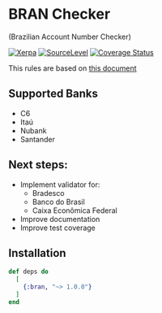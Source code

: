 # BRAN Checker

(Brazilian Account Number Checker)

[![Xerpa](https://circleci.com/gh/Xerpa/bran_checker.svg?style=shield)](https://circleci.com/gh/Xerpa/bran_checker) [![SourceLevel](https://app.sourcelevel.io/github/Xerpa/-/bran_checker.svg)](https://app.sourcelevel.io/github/Xerpa/-/bran_checker) [![Coverage Status](https://coveralls.io/repos/github/Xerpa/bran_checker/badge.svg?branch=master)](https://coveralls.io/github/Xerpa/bran_checker?branch=master)

This rules are based on [this document](http://177.153.6.25/ercompany.com.br/boleto/laravel-boleto-master/manuais/Regras%20Validacao%20Conta%20Corrente%20VI_EPS.pdf)

## Supported Banks
  -  C6
  -  Itaú
  -  Nubank
  -  Santander
## Next steps:
-   Implement validator for:
    -   Bradesco
    -   Banco do Brasil
    -   Caixa Econômica Federal
-   Improve documentation
-   Improve test coverage

## Installation

```elixir
def deps do
  [
    {:bran, "~> 1.0.0"}
  ]
end
```
